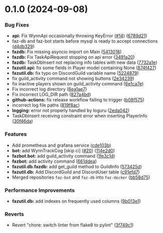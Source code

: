 # 0.1.0 (2024-09-08)


### Bug Fixes

* **api:** Fix WynnApi occasionally throwing KeyError ([#14](https://github.com/FAZuH/faz-bot/issues/14)) ([6789d21](https://github.com/FAZuH/faz-bot/commit/6789d21bff669027b60d7f878e1bc01fb876ce17))
* faz-db and faz-bot starts before mysql is ready to accept connections ([d4db329](https://github.com/FAZuH/faz-bot/commit/d4db3299f8c2d4fda51bd5e988f7e609807b0467))
* **fazdb:** Fix missing asyncio import on Main ([5413018](https://github.com/FAZuH/faz-bot/commit/5413018b2790a7068c51949e402c323565a642ae))
* **fazdb:** Fix TaskApiRequest stopping on api error ([3491a20](https://github.com/FAZuH/faz-bot/commit/3491a20a8a14e138a53f5f13aa859ad84d96b762))
* **fazdb:** TaskDbInsert not replacing info tables with new data ([7732a1e](https://github.com/FAZuH/faz-bot/commit/7732a1e1b370cdff6c4502f5a3a2da22037798ee))
* **fazutil.api:** fix some fields in Player model containing None ([874f427](https://github.com/FAZuH/faz-bot/commit/874f42701b3ff032c5bfd370138df7af018ccd1c))
* **fazutil.db:** fix typo on DiscordGuild variable name ([5224879](https://github.com/FAZuH/faz-bot/commit/522487906c217dd767c7a63c413ca4374ba43a67))
* fix guild_activity command not showing buttons ([2e34239](https://github.com/FAZuH/faz-bot/commit/2e34239a2f20b0315310cb6e6c0c0fead165faf1))
* fix inactive players shown on guild_activity command ([6e1ca7e](https://github.com/FAZuH/faz-bot/commit/6e1ca7e384211b0f23608a237847fa3a28cbb730))
* Fix incorrect log directory ([6ea1ae7](https://github.com/FAZuH/faz-bot/commit/6ea1ae76677cb35fde3f5020182430770440cf0e))
* Fix incorrect LOG_DIR path ([827a4bd](https://github.com/FAZuH/faz-bot/commit/827a4bd9e194d6bc31459c83605075d275686332))
* **github-actions:** fix release workflow failing to trigger ([b08f575](https://github.com/FAZuH/faz-bot/commit/b08f575c50b15b04d9738015b4eb6f34c6d0603d))
* incorrect log file paths ([819f8ac](https://github.com/FAZuH/faz-bot/commit/819f8ac066bca80216f42863ad60ca5d6b394b32))
* **logging:** error not properly handled by loguru ([2eda042](https://github.com/FAZuH/faz-bot/commit/2eda0421bf9e74798f5a3875087de8c49a60c6d6))
* TaskDbInsert receiving constraint error when inserting PlayerInfo ([30f46da](https://github.com/FAZuH/faz-bot/commit/30f46da30733ff06786cb7a1fbdd6c11a10f8f12))


### Features

* Add prometheus and grafana service ([cde103b](https://github.com/FAZuH/faz-bot/commit/cde103bd2ed8d3afc8787b45d3bad622383358a0))
* **bot:** add WynnTrackCog [skip ci] ([#20](https://github.com/FAZuH/faz-bot/issues/20)) ([114e2d0](https://github.com/FAZuH/faz-bot/commit/114e2d0716ad9d18ba5a016ed7fbd59742e6c4cb))
* **fazbot.bot:** add guild_activity command ([1fe3c1d](https://github.com/FAZuH/faz-bot/commit/1fe3c1de1e42978af70c15e47d25df163ccbba3b))
* **fazbot:** add activity command ([661ddea](https://github.com/FAZuH/faz-bot/commit/661ddea5a8fadfefdec4b611a6b8b4ea6a0617e3))
* **fazutil.db.fazdb:** add get_guild method to GuildInfo ([573425d](https://github.com/FAZuH/faz-bot/commit/573425d6469ae4f199a6bbbb351c6b1d910790e9))
* **fazutil.db:** Add DiscordGuild and DiscordUser table ([c91efd7](https://github.com/FAZuH/faz-bot/commit/c91efd7e116fe146181401b717b8d11aedaac239))
* Merged repositories `faz-bot` and `faz-db` into `faz-docker` ([bb58d75](https://github.com/FAZuH/faz-bot/commit/bb58d753c47b04abea5a9c5efa8fc2187e9c8632))


### Performance Improvements

* **fazutil.db:** add indexes on frequently used columns ([9b013e1](https://github.com/FAZuH/faz-bot/commit/9b013e1bf588ea83ae5eb626d894a0f49458eefa))


### Reverts

* Revert "chore: switch linter from flake8 to pylint" ([3f749c1](https://github.com/FAZuH/faz-bot/commit/3f749c1be81806bb4603c1f0c865a7706f9de73e))



